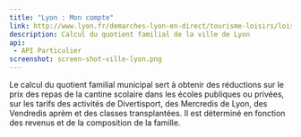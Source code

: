 ```yaml
---
title: "Lyon : Mon compte"
link: http://www.lyon.fr/demarches-lyon-en-direct/tourisme-loisirs/loisirs/calcul-du-quotient-familial-municipal.html
description: Calcul du quotient familial de la ville de Lyon
api:
 - API Particulier
screenshot: screen-shot-ville-lyon.png
---
```


Le calcul du quotient familial municipal sert à obtenir des réductions sur le prix des repas de la cantine scolaire dans les écoles publiques ou privées, sur les tarifs des activités de Divertisport, des Mercredis de Lyon, des Vendredis aprèm et des classes transplantées. Il est déterminé en fonction des revenus et de la composition de la famille.
